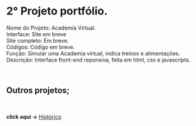 <h1>2° Projeto portfólio.</h1>

Nome do Projeto: Academia Virtual.<br>
Interface: Site em breve <br>
Site completo: Em breve.<br>
Códigos: Código em breve.<br>
Função: Simular uma Academia virtual, indica treinos e alimentações.<br>
Descrição: Interface front-end reponsiva, feita em html, css e javascripts.

<br>

<h2> Outros projetos;</h2>

<br>

 **click aqui ->** <a href='https://github.com/Rodolfo-desenvolve/python-desktop'>Histórico</a>
